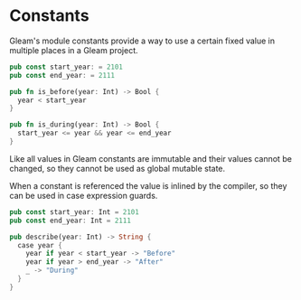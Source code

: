 # Constants

Gleam's module constants provide a way to use a certain fixed value in
multiple places in a Gleam project.

```rust
pub const start_year: = 2101
pub const end_year: = 2111

pub fn is_before(year: Int) -> Bool {
  year < start_year
}

pub fn is_during(year: Int) -> Bool {
  start_year <= year && year <= end_year
}
```

Like all values in Gleam constants are immutable and their values cannot be
changed, so they cannot be used as global mutable state.

When a constant is referenced the value is inlined by the compiler, so they
can be used in case expression guards.

```rust
pub const start_year: Int = 2101
pub const end_year: Int = 2111

pub describe(year: Int) -> String {
  case year {
    year if year < start_year -> "Before"
    year if year > end_year -> "After"
    _ -> "During"
  }
}
```

